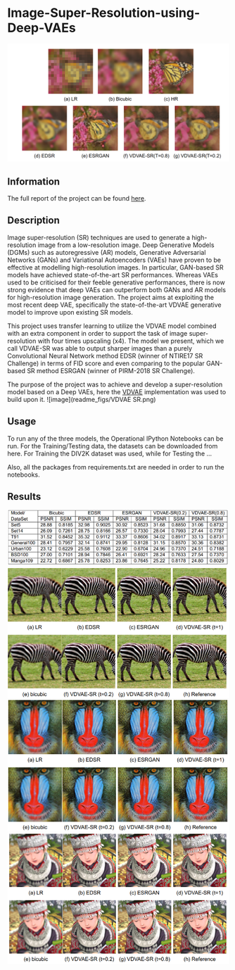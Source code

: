 # Image-Super-Resolution-using-Deep-VAEs
![image](readme_figs/Monarch64.png)
## Information
The full report of the project can be found [here](https://drive.google.com/file/d/15EFpWX3xsbfmY5gy5YszNyacdTAHyiU4/view?usp=sharing).
## Description
Image super-resolution (SR) techniques are used to generate a high-resolution image from a low-resolution image. Deep Generative Models (DGMs) such as autoregressive (AR) models, Generative Adversarial Networks (GANs) and Variational Autoencoders (VAEs) have proven to be effective at modelling high-resolution images. In particular, GAN-based SR models have achieved state-of-the-art SR performances. Whereas VAEs used to be criticised for their feeble generative performances, there is now strong evidence that deep VAEs can outperform both GANs and AR models for high-resolution image generation. The project aims at exploiting the most recent deep VAE, specifically the state-of-the-art VDVAE generative model to improve upon existing SR models. 

This project uses transfer learning to utilize the VDVAE model combined with an extra component in order to support the task of image super-resolution with four times upscaling (x4). The model we present, which we call VDVAE-SR was able to output sharper images than a purely Convolutional Neural Network method EDSR (winner of NTIRE17 SR Challenge) in terms of FID score and even comparing to the popular GAN-based SR method ESRGAN (winner of PIRM-2018 SR Challenge).

The purpose of the project was to achieve and develop a super-resolution model based on a Deep VAEs, here the [VDVAE](https://github.com/openai/vdvae) implementation was used to build upon it.
![image](readme_figs/VDVAE SR.png)
## Usage
To run any of the three models, the Operational IPython Notebooks can be run.
For the Training/Testing data, the datasets can be downloaded from here.
For Training the DIV2K dataset was used, while for Testing the ...

Also, all the packages from requirements.txt are needed in order to run the notebooks.
## Results
![image](readme_figs/table_metrics.png)
![image](readme_figs/zebra256.png)
![image](readme_figs/baboon256.png)
![image](readme_figs/comic256.png)
